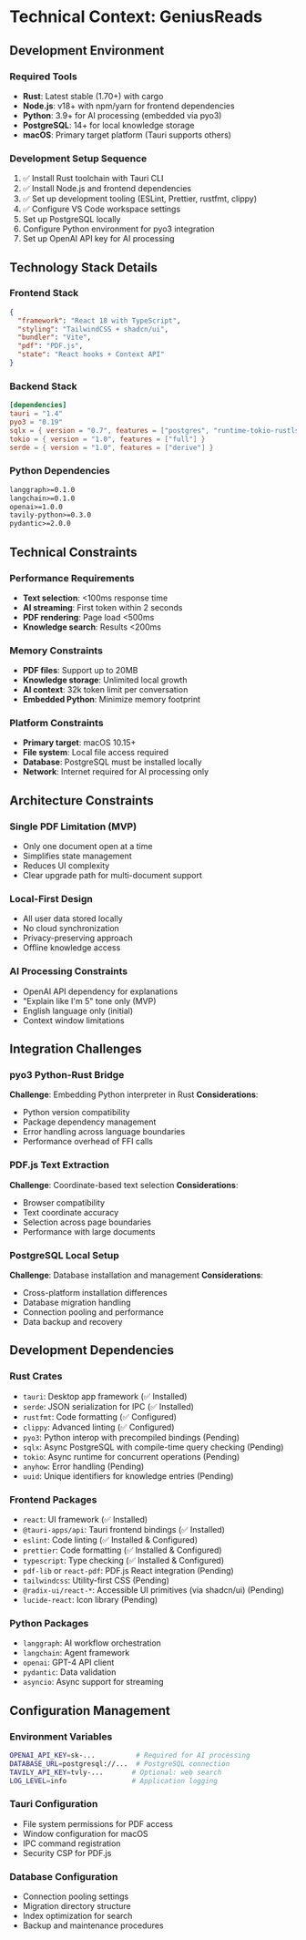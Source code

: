 # Technical Context: GeniusReads

## Development Environment

### Required Tools
- **Rust**: Latest stable (1.70+) with cargo
- **Node.js**: v18+ with npm/yarn for frontend dependencies
- **Python**: 3.9+ for AI processing (embedded via pyo3)
- **PostgreSQL**: 14+ for local knowledge storage
- **macOS**: Primary target platform (Tauri supports others)

### Development Setup Sequence
1. ✅ Install Rust toolchain with Tauri CLI
2. ✅ Install Node.js and frontend dependencies
3. ✅ Set up development tooling (ESLint, Prettier, rustfmt, clippy)
4. ✅ Configure VS Code workspace settings
5. Set up PostgreSQL locally
6. Configure Python environment for pyo3 integration
7. Set up OpenAI API key for AI processing

## Technology Stack Details

### Frontend Stack
```json
{
  "framework": "React 18 with TypeScript",
  "styling": "TailwindCSS + shadcn/ui",
  "bundler": "Vite",
  "pdf": "PDF.js",
  "state": "React hooks + Context API"
}
```

### Backend Stack
```toml
[dependencies]
tauri = "1.4"
pyo3 = "0.19"
sqlx = { version = "0.7", features = ["postgres", "runtime-tokio-rustls"] }
tokio = { version = "1.0", features = ["full"] }
serde = { version = "1.0", features = ["derive"] }
```

### Python Dependencies
```txt
langgraph>=0.1.0
langchain>=0.1.0
openai>=1.0.0
tavily-python>=0.3.0
pydantic>=2.0.0
```

## Technical Constraints

### Performance Requirements
- **Text selection**: <100ms response time
- **AI streaming**: First token within 2 seconds
- **PDF rendering**: Page load <500ms
- **Knowledge search**: Results <200ms

### Memory Constraints
- **PDF files**: Support up to 20MB
- **Knowledge storage**: Unlimited local growth
- **AI context**: 32k token limit per conversation
- **Embedded Python**: Minimize memory footprint

### Platform Constraints
- **Primary target**: macOS 10.15+
- **File system**: Local file access required
- **Database**: PostgreSQL must be installed locally
- **Network**: Internet required for AI processing only

## Architecture Constraints

### Single PDF Limitation (MVP)
- Only one document open at a time
- Simplifies state management
- Reduces UI complexity
- Clear upgrade path for multi-document support

### Local-First Design
- All user data stored locally
- No cloud synchronization
- Privacy-preserving approach
- Offline knowledge access

### AI Processing Constraints
- OpenAI API dependency for explanations
- "Explain like I'm 5" tone only (MVP)
- English language only (initial)
- Context window limitations

## Integration Challenges

### pyo3 Python-Rust Bridge
**Challenge**: Embedding Python interpreter in Rust
**Considerations**:
- Python version compatibility
- Package dependency management
- Error handling across language boundaries
- Performance overhead of FFI calls

### PDF.js Text Extraction
**Challenge**: Coordinate-based text selection
**Considerations**:
- Browser compatibility
- Text coordinate accuracy
- Selection across page boundaries
- Performance with large documents

### PostgreSQL Local Setup
**Challenge**: Database installation and management
**Considerations**:
- Cross-platform installation differences
- Database migration handling
- Connection pooling and performance
- Data backup and recovery

## Development Dependencies

### Rust Crates
- `tauri`: Desktop app framework (✅ Installed)
- `serde`: JSON serialization for IPC (✅ Installed)
- `rustfmt`: Code formatting (✅ Configured)
- `clippy`: Advanced linting (✅ Configured)
- `pyo3`: Python interop with precompiled bindings (Pending)
- `sqlx`: Async PostgreSQL with compile-time query checking (Pending)
- `tokio`: Async runtime for concurrent operations (Pending)
- `anyhow`: Error handling (Pending)
- `uuid`: Unique identifiers for knowledge entries (Pending)

### Frontend Packages
- `react`: UI framework (✅ Installed)
- `@tauri-apps/api`: Tauri frontend bindings (✅ Installed)
- `eslint`: Code linting (✅ Installed & Configured)
- `prettier`: Code formatting (✅ Installed & Configured)
- `typescript`: Type checking (✅ Installed & Configured)
- `pdf-lib` or `react-pdf`: PDF.js React integration (Pending)
- `tailwindcss`: Utility-first CSS (Pending)
- `@radix-ui/react-*`: Accessible UI primitives (via shadcn/ui) (Pending)
- `lucide-react`: Icon library (Pending)

### Python Packages
- `langgraph`: AI workflow orchestration
- `langchain`: Agent framework
- `openai`: GPT-4 API client
- `pydantic`: Data validation
- `asyncio`: Async support for streaming

## Configuration Management

### Environment Variables
```bash
OPENAI_API_KEY=sk-...          # Required for AI processing
DATABASE_URL=postgresql://...  # PostgreSQL connection
TAVILY_API_KEY=tvly-...       # Optional: web search
LOG_LEVEL=info                # Application logging
```

### Tauri Configuration
- File system permissions for PDF access
- Window configuration for macOS
- IPC command registration
- Security CSP for PDF.js

### Database Configuration
- Connection pooling settings
- Migration directory structure
- Index optimization for search
- Backup and maintenance procedures 